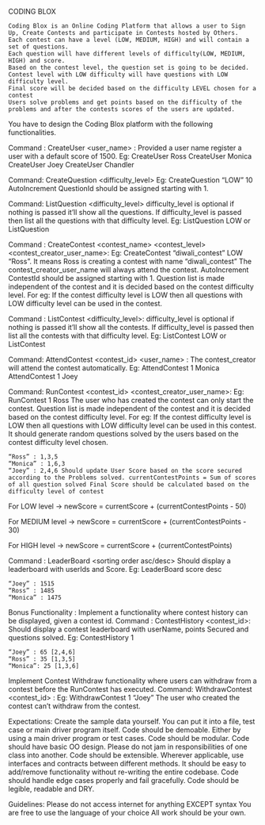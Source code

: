 CODING BLOX

    Coding Blox is an Online Coding Platform that allows a user to Sign Up, Create Contests and participate in Contests hosted by Others.
    Each contest can have a level (LOW, MEDIUM, HIGH) and will contain a set of questions.
    Each question will have different levels of difficulty(LOW, MEDIUM, HIGH) and score.
    Based on the contest level, the question set is going to be decided. Contest level with LOW difficulty will have questions with LOW difficulty level.
    Final score will be decided based on the difficulty LEVEL chosen for a contest
    Users solve problems and get points based on the difficulty of the problems and after the contests scores of the users are updated.

You have to design the Coding Blox platform with the following functionalities.

Command : CreateUser <user_name> : Provided a user name register a user with a default score of 1500. Eg: CreateUser Ross CreateUser Monica CreateUser Joey CreateUser Chandler

Command: CreateQuestion <difficulty_level> Eg: CreateQuestion “LOW” 10 AutoIncrement QuestionId should be assigned starting with 1.

Command: ListQuestion <difficulty_level> difficulty_level is optional if nothing is passed it’ll show all the questions. If difficulty_level is passed then list all the questions with that difficulty level. Eg: ListQuestion LOW or ListQuestion

Command : CreateContest <contest_name> <contest_level> <contest_creator_user_name>: Eg: CreateContest “diwali_contest” LOW “Ross”. It means Ross is creating a contest with name “diwali_contest” The contest_creator_user_name will always attend the contest. AutoIncrement ContestId should be assigned starting with 1. Question list is made independent of the contest and it is decided based on the contest difficulty level. For eg: If the contest difficulty level is LOW then all questions with LOW difficulty level can be used in the contest.

Command : ListContest <difficulty_level>: difficulty_level is optional if nothing is passed it’ll show all the contests. If difficulty_level is passed then list all the contests with that difficulty level. Eg: ListContest LOW or ListContest

Command: AttendContest <contest_id> <user_name> : The contest_creator will attend the contest automatically. Eg: AttendContest 1 Monica AttendContest 1 Joey

Command: RunContest <contest_id> <contest_creator_user_name>: Eg: RunContest 1 Ross The user who has created the contest can only start the contest. Question list is made independent of the contest and it is decided based on the contest difficulty level. For eg: If the contest difficulty level is LOW then all questions with LOW difficulty level can be used in this contest.
It should generate random questions solved by the users based on the contest difficulty level chosen.

    “Ross” : 1,3,5
    “Monica” : 1,6,3
    “Joey” : 2,4,6 Should update User Score based on the score secured according to the Problems solved. currentContestPoints = Sum of scores of all question solved Final Score should be calculated based on the difficulty level of contest

For LOW level → newScore = currentScore + (currentContestPoints - 50)

For MEDIUM level → newScore = currentScore + (currentContestPoints - 30)

For HIGH level → newScore = currentScore + (currentContestPoints)

Command : LeaderBoard <sorting order asc/desc> Should display a leaderboard with userIds and Score. Eg: LeaderBoard score desc

    “Joey” : 1515
    “Ross” : 1485
    “Monica” : 1475

Bonus Functionality : Implement a functionality where contest history can be displayed, given a contest id. Command : ContestHistory <contest_id>: Should display a contest leaderboard with userName, points Secured and questions solved. Eg: ContestHistory 1

    “Joey” : 65 [2,4,6]
    “Ross” : 35 [1,3,5]
    “Monica”: 25 [1,3,6]

Implement Contest Withdraw functionality where users can withdraw from a contest before the RunContest has executed. Command: WithdrawContest <contest_id> <username>:
Eg: WithdrawContest 1 “Joey” The user who created the contest can’t withdraw from the contest.

Expectations: Create the sample data yourself. You can put it into a file, test case or main driver program itself. Code should be demoable. Either by using a main driver program or test cases. Code should be modular. Code should have basic OO design. Please do not jam in responsibilities of one class into another. Code should be extensible. Wherever applicable, use interfaces and contracts between different methods. It should be easy to add/remove functionality without re-writing the entire codebase. Code should handle edge cases properly and fail gracefully. Code should be legible, readable and DRY.

Guidelines: Please do not access internet for anything EXCEPT syntax You are free to use the language of your choice All work should be your own.

